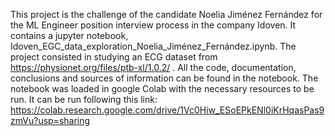 This project is the challenge of the candidate Noelia Jiménez Fernández for the ML Engineer position interview process in the company Idoven. It contains a jupyter notebook, Idoven_EGC_data_exploration_Noelia_Jiménez_Fernández.ipynb. The project consisted in studying an ECG dataset from https://physionet.org/files/ptb-xl/1.0.2/ . All the code, documentation, conclusions and sources of information can be found in the notebook. The notebook was loaded in google Colab with the necessary resources to be run. It can be run following this link: https://colab.research.google.com/drive/1Vc0Hiw_ESoEPkENl0iKrHqasPas9zmVu?usp=sharing




